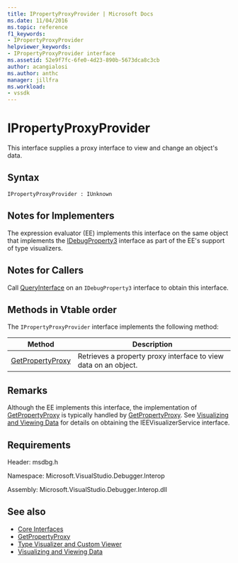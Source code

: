 ```yaml
---
title: IPropertyProxyProvider | Microsoft Docs
ms.date: 11/04/2016
ms.topic: reference
f1_keywords:
- IPropertyProxyProvider
helpviewer_keywords:
- IPropertyProxyProvider interface
ms.assetid: 52e9f7fc-6fe0-4d23-890b-5673dca8c3cb
author: acangialosi
ms.author: anthc
manager: jillfra
ms.workload:
- vssdk
---
```

# IPropertyProxyProvider
This interface supplies a proxy interface to view and change an object's data.

## Syntax

```
IPropertyProxyProvider : IUnknown
```

## Notes for Implementers
 The expression evaluator (EE) implements this interface on the same object that implements the [IDebugProperty3](../../../extensibility/debugger/reference/idebugproperty3.md) interface as part of the EE's support of type visualizers.

## Notes for Callers
 Call [QueryInterface](/cpp/atl/queryinterface) on an `IDebugProperty3` interface to obtain this interface.

## Methods in Vtable order
 The `IPropertyProxyProvider` interface implements the following method:

|Method|Description|
|------------|-----------------|
|[GetPropertyProxy](../../../extensibility/debugger/reference/ipropertyproxyprovider-getpropertyproxy.md)|Retrieves a property proxy interface to view data on an object.|

## Remarks
 Although the EE implements this interface, the implementation of [GetPropertyProxy](../../../extensibility/debugger/reference/ipropertyproxyprovider-getpropertyproxy.md) is typically handled by [GetPropertyProxy](../../../extensibility/debugger/reference/ieevisualizerservice-getpropertyproxy.md). See [Visualizing and Viewing Data](../../../extensibility/debugger/visualizing-and-viewing-data.md) for details on obtaining the IEEVisualizerService interface.

## Requirements
 Header: msdbg.h

 Namespace: Microsoft.VisualStudio.Debugger.Interop

 Assembly: Microsoft.VisualStudio.Debugger.Interop.dll

## See also
- [Core Interfaces](../../../extensibility/debugger/reference/core-interfaces.md)
- [GetPropertyProxy](../../../extensibility/debugger/reference/ieevisualizerservice-getpropertyproxy.md)
- [Type Visualizer and Custom Viewer](../../../extensibility/debugger/type-visualizer-and-custom-viewer.md)
- [Visualizing and Viewing Data](../../../extensibility/debugger/visualizing-and-viewing-data.md)
